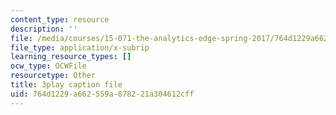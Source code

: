 ```yaml
---
content_type: resource
description: ''
file: /media/courses/15-071-the-analytics-edge-spring-2017/764d1229a662559a878221a304612cff_bzxoBEh4is8.vtt
file_type: application/x-subrip
learning_resource_types: []
ocw_type: OCWFile
resourcetype: Other
title: 3play caption file
uid: 764d1229-a662-559a-8782-21a304612cff
---
```

